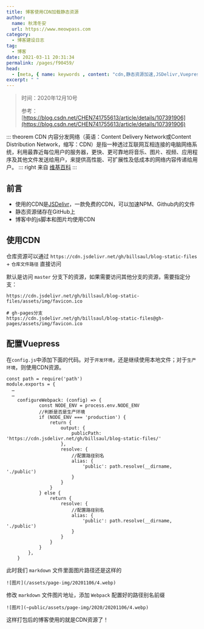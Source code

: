 ```yaml
---
title: 博客使用CDN加载静态资源
author:
  name: 秋澪冬安
  url: https://www.meowpass.com
category: 
  - 博客建设日志
tag: 
  - 博客
date: 2021-03-11 20:31:34
permalink: /pages/f90459/
head:
  - [meta, { name: keywords , content: "cdn,静态资源加速,JSDelivr,Vuepress" }] 
excerpt: " "
---
```


> 时间：2020年12月10号
>
> 参考：[https://blog.csdn.net/CHEN741755613/article/details/107391906](https://blog.csdn.net/CHEN741755613/article/details/107391906)

::: theorem CDN
内容分发网络（英语：Content Delivery Network或Content Distribution Network，缩写：CDN）是指一种透过互联网互相连接的电脑网络系统，利用最靠近每位用户的服务器，更快、更可靠地将音乐、图片、视频、应用程序及其他文件发送给用户，来提供高性能、可扩展性及低成本的网络内容传递给用户。
::: right
来自 [维基百科](https://zh.wikipedia.org/wiki/%E5%85%A7%E5%AE%B9%E5%82%B3%E9%81%9E%E7%B6%B2%E8%B7%AF)
:::

## 前言

- 使用的CDN是[JSDelivr](https://www.jsdelivr.com/)，一款免费的CDN，可以加速NPM、Github内的文件
- 静态资源储存在GitHub上
- 博客中的js脚本和图片均使用CDN

## 使用CDN

仓库资源可以通过 `https://cdn.jsdelivr.net/gh/billsaul/blog-static-files` + `仓库文件路径` 直接访问

默认是访问 `master` 分支下的资源，如果需要访问其他分支的资源，需要指定分支：

```
https://cdn.jsdelivr.net/gh/billsaul/blog-static-files/assets/img/favicon.ico

# gh-pages分支
https://cdn.jsdelivr.net/gh/billsaul/blog-static-files@gh-pages/assets/img/favicon.ico
```

## 配置Vuepress

在`config.js`中添加下面的代码。对于`开发环境`，还是继续使用本地文件；对于`生产环境`，则使用CDN资源。

```
const path = require('path')
module.exports = {
  …
  …
	configureWebpack: (config) => {
        	const NODE_ENV = process.env.NODE_ENV
        	//判断是否是生产环境
        	if (NODE_ENV === 'production') {
            	return {
                	output: {
                    	publicPath: 'https://cdn.jsdelivr.net/gh/billsaul/blog-static-files/'
                	},
                	resolve: {
                    	//配置路径别名
                    	alias: {
	                        'public': path.resolve(__dirname, './public')
	                    }
	                }
	            }
	        } else {
	            return {
	                resolve: {
	                    //配置路径别名
	                    alias: {
	                        'public': path.resolve(__dirname, './public')
	                    }
	                }
	            }
	        }
	    },
	}
```

此时我们 `markdown` 文件里面图片路径还是这样的

```
![图片](/assets/page-img/20201106/4.webp)
```

修改 `markdown` 文件图片地址，添加 `Webpack` 配置好的路径别名前缀

```
![图片](~public/assets/page-img/2020/20201106/4.webp)
```

这样打包后的博客使用的就是CDN资源了！